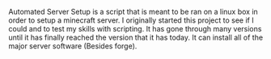 Automated Server Setup is a script that is meant to be ran on a linux box in order to setup a minecraft server. I originally started this project to see if I could and to test my skills with scripting. It has gone through many versions until it has finally reached the version that it has today. It can install all of the major server software (Besides forge). 

